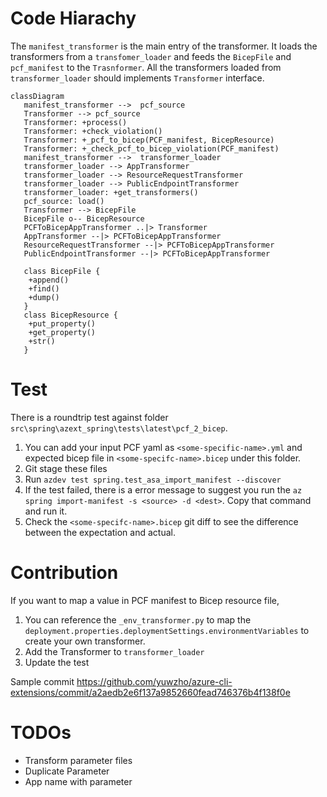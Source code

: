 # Code Hiarachy

The `manifest_transformer` is the main entry of the transformer. It loads the transformers from a `transfomer_loader` and feeds the `BicepFile` and `pcf_manifest` to the `Trasnformer`. All the transformers loaded from `transformer_loader` should implements `Transformer` interface.

```mermaid
classDiagram
   manifest_transformer -->  pcf_source
   Transformer --> pcf_source
   Transformer: +process()
   Transformer: +check_violation()
   Transformer: +_pcf_to_bicep(PCF_manifest, BicepResource)
   Transformer: +_check_pcf_to_bicep_violation(PCF_manifest)
   manifest_transformer -->  transformer_loader
   transformer_loader --> AppTransformer
   transformer_loader --> ResourceRequestTransformer
   transformer_loader --> PublicEndpointTransformer
   transformer_loader: +get_transformers()
   pcf_source: load()
   Transformer --> BicepFile
   BicepFile o-- BicepResource
   PCFToBicepAppTransformer ..|> Transformer
   AppTransformer --|> PCFToBicepAppTransformer
   ResourceRequestTransformer --|> PCFToBicepAppTransformer
   PublicEndpointTransformer --|> PCFToBicepAppTransformer

   class BicepFile {
    +append()
    +find()
    +dump()
   }
   class BicepResource {
    +put_property()
    +get_property()
    +str()
   }
```

# Test
There is a roundtrip test against folder `src\spring\azext_spring\tests\latest\pcf_2_bicep`. 
1. You can  add your input PCF yaml as `<some-specific-name>.yml` and expected bicep file in `<some-specifc-name>.bicep` under this folder.
1. Git stage these files
1. Run `azdev test spring.test_asa_import_manifest --discover`
1. If the test failed, there is a error message to suggest you run the `az spring import-manifest -s <source> -d <dest>`. Copy that command and run it.
1. Check the `<some-specifc-name>.bicep` git diff to see the difference between the expectation and actual.

# Contribution
If you want to map a value in PCF manifest to Bicep resource file, 
1. You can reference the `_env_transformer.py` to map the `deployment.properties.deploymentSettings.environmentVariables` to create your own transformer.
2. Add the Transformer to `transformer_loader`
3. Update the test

Sample commit https://github.com/yuwzho/azure-cli-extensions/commit/a2aedb2e6f137a9852660fead746376b4f138f0e

# TODOs
- Transform parameter files
- Duplicate Parameter
- App name with parameter